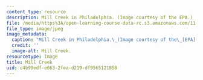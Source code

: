 ```yaml
---
content_type: resource
description: Mill Creek in Philadelphia. (Image courtesy of the EPA.)
file: /media/https%3A/open-learning-course-data-rc.s3.amazonaws.com/11-310j-media-technology-and-city-design-and-development-spring-2002/c4b99edfe6632fead219df9565121858_11-310js02.jpg
file_type: image/jpeg
image_metadata:
  caption: "Mill Creek in Philadelphia.\_(Image courtesy of the\_[EPA](http://www.epa.gov).)"
  credit: ''
  image-alt: Mill Creek.
resourcetype: Image
title: Mill Creek
uid: c4b99edf-e663-2fea-d219-df9565121858
---
```

